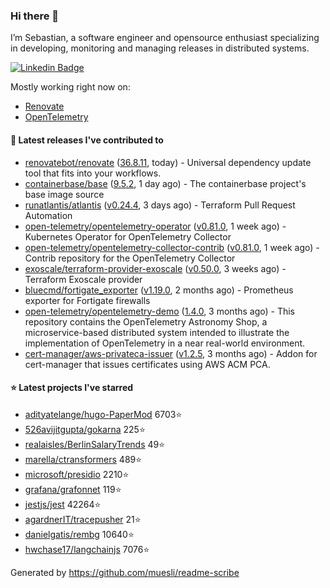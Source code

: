 ### Hi there 👋

I’m Sebastian, a software engineer and opensource enthusiast specializing in developing, monitoring and managing releases in distributed systems.

[![Linkedin Badge](https://img.shields.io/badge/-LinkedIn-blue?style=flat&logo=Linkedin&logoColor=white&link=https://www.linkedin.com/in/sebastian-poxhofer/)](https://www.linkedin.com/in/sebastian-poxhofer/)

Mostly working right now on:
- [Renovate](https://github.com/renovatebot/renovate)
- [OpenTelemetry](https://github.com/open-telemetry)



#### 🚀 Latest releases I've contributed to

- [renovatebot/renovate](https://github.com/renovatebot/renovate) ([36.8.11](https://github.com/renovatebot/renovate/releases/tag/36.8.11), today) - Universal dependency update tool that fits into your workflows.
- [containerbase/base](https://github.com/containerbase/base) ([9.5.2](https://github.com/containerbase/base/releases/tag/9.5.2), 1 day ago) - The containerbase project&#39;s base image source
- [runatlantis/atlantis](https://github.com/runatlantis/atlantis) ([v0.24.4](https://github.com/runatlantis/atlantis/releases/tag/v0.24.4), 3 days ago) - Terraform Pull Request Automation
- [open-telemetry/opentelemetry-operator](https://github.com/open-telemetry/opentelemetry-operator) ([v0.81.0](https://github.com/open-telemetry/opentelemetry-operator/releases/tag/v0.81.0), 1 week ago) - Kubernetes Operator for OpenTelemetry Collector
- [open-telemetry/opentelemetry-collector-contrib](https://github.com/open-telemetry/opentelemetry-collector-contrib) ([v0.81.0](https://github.com/open-telemetry/opentelemetry-collector-contrib/releases/tag/v0.81.0), 1 week ago) - Contrib repository for the OpenTelemetry Collector
- [exoscale/terraform-provider-exoscale](https://github.com/exoscale/terraform-provider-exoscale) ([v0.50.0](https://github.com/exoscale/terraform-provider-exoscale/releases/tag/v0.50.0), 3 weeks ago) - Terraform Exoscale provider
- [bluecmd/fortigate_exporter](https://github.com/bluecmd/fortigate_exporter) ([v1.19.0](https://github.com/bluecmd/fortigate_exporter/releases/tag/v1.19.0), 2 months ago) - Prometheus exporter for Fortigate firewalls
- [open-telemetry/opentelemetry-demo](https://github.com/open-telemetry/opentelemetry-demo) ([1.4.0](https://github.com/open-telemetry/opentelemetry-demo/releases/tag/1.4.0), 3 months ago) - This repository contains the OpenTelemetry Astronomy Shop, a microservice-based distributed system intended to illustrate the implementation of OpenTelemetry in a near real-world environment.
- [cert-manager/aws-privateca-issuer](https://github.com/cert-manager/aws-privateca-issuer) ([v1.2.5](https://github.com/cert-manager/aws-privateca-issuer/releases/tag/v1.2.5), 3 months ago) - Addon for cert-manager that issues certificates using AWS ACM PCA.

#### ⭐ Latest projects I've starred

- [adityatelange/hugo-PaperMod](https://github.com/adityatelange/hugo-PaperMod) 6703⭐
- [526avijitgupta/gokarna](https://github.com/526avijitgupta/gokarna) 225⭐
- [realaisles/BerlinSalaryTrends](https://github.com/realaisles/BerlinSalaryTrends) 49⭐
- [marella/ctransformers](https://github.com/marella/ctransformers) 489⭐
- [microsoft/presidio](https://github.com/microsoft/presidio) 2210⭐
- [grafana/grafonnet](https://github.com/grafana/grafonnet) 119⭐
- [jestjs/jest](https://github.com/jestjs/jest) 42264⭐
- [agardnerIT/tracepusher](https://github.com/agardnerIT/tracepusher) 21⭐
- [danielgatis/rembg](https://github.com/danielgatis/rembg) 10640⭐
- [hwchase17/langchainjs](https://github.com/hwchase17/langchainjs) 7076⭐



Generated by https://github.com/muesli/readme-scribe
